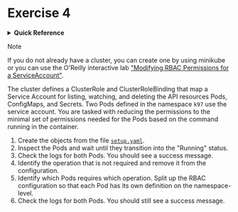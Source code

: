# Exercise 4

<details>
<summary><b>Quick Reference</b></summary>
<p>

* Namespace: `k97`<br>
* Documentation: [Using RBAC Authorization](https://kubernetes.io/docs/reference/access-authn-authz/rbac/), [Configure Service Accounts for Pods](https://kubernetes.io/docs/tasks/configure-pod-container/configure-service-account/)

</p>
</details>

> [!NOTE]
> If you do not already have a cluster, you can create one by using minikube or you can use the O'Reilly interactive lab ["Modifying RBAC Permissions for a ServiceAccount"](https://learning.oreilly.com/scenarios/modifying-rbac-permissions/9781098149710/).

The cluster defines a ClusterRole and ClusterRoleBinding that map a Service Account for listing, watching, and deleting the API resources Pods, ConfigMaps, and Secrets. Two Pods defined in the namespace `k97` use the service account. You are tasked with reducing the permissions to the minimal set of permissions needed for the Pods based on the command running in the container.

1. Create the objects from the file [`setup.yaml`](./setup.yaml).
2. Inspect the Pods and wait until they transition into the "Running" status.
3. Check the logs for both Pods. You should see a success message.
4. Identify the operation that is not required and remove it from the configuration.
5. Identify which Pods requires which operation. Split up the RBAC configuration so that each Pod has its own definition on the namespace-level.
6. Check the logs for both Pods. You should still see a success message.